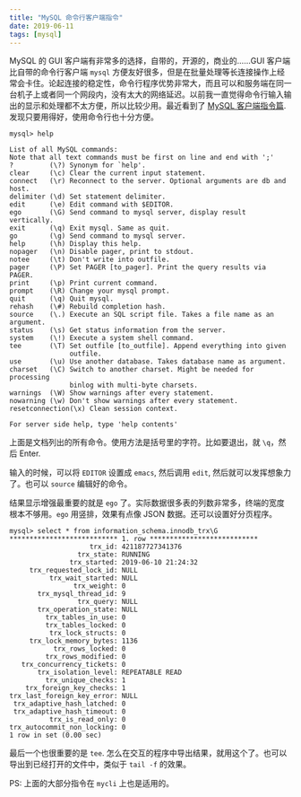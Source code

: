 ```yaml
---
title: "MySQL 命令行客户端指令"
date: 2019-06-11
tags: [mysql]
---
```


MySQL 的 GUI 客户端有非常多的选择，自带的，开源的，商业的……GUI 客户端比自带的命令行客户端 `mysql` 方便友好很多，但是在批量处理等长连接操作上经常会卡住。论起连接的稳定性，命令行程序优势非常大，而且可以和服务端在同一台机子上或者同一个网段内，没有太大的网络延迟。以前我一直觉得命令行输入输出的显示和处理都不太方便，所以比较少用。最近看到了 [MySQL 客户端指令篇](https://dev.mysql.com/doc/refman/8.0/en/mysql-commands.html). 发现只要用得好，使用命令行也十分方便。

```
mysql> help

List of all MySQL commands:
Note that all text commands must be first on line and end with ';'
?         (\?) Synonym for `help'.
clear     (\c) Clear the current input statement.
connect   (\r) Reconnect to the server. Optional arguments are db and host.
delimiter (\d) Set statement delimiter.
edit      (\e) Edit command with $EDITOR.
ego       (\G) Send command to mysql server, display result vertically.
exit      (\q) Exit mysql. Same as quit.
go        (\g) Send command to mysql server.
help      (\h) Display this help.
nopager   (\n) Disable pager, print to stdout.
notee     (\t) Don't write into outfile.
pager     (\P) Set PAGER [to_pager]. Print the query results via PAGER.
print     (\p) Print current command.
prompt    (\R) Change your mysql prompt.
quit      (\q) Quit mysql.
rehash    (\#) Rebuild completion hash.
source    (\.) Execute an SQL script file. Takes a file name as an argument.
status    (\s) Get status information from the server.
system    (\!) Execute a system shell command.
tee       (\T) Set outfile [to_outfile]. Append everything into given
               outfile.
use       (\u) Use another database. Takes database name as argument.
charset   (\C) Switch to another charset. Might be needed for processing
               binlog with multi-byte charsets.
warnings  (\W) Show warnings after every statement.
nowarning (\w) Don't show warnings after every statement.
resetconnection(\x) Clean session context.

For server side help, type 'help contents'
```

上面是文档列出的所有命令。使用方法是括号里的字符。比如要退出，就 `\q`，然后 Enter.

输入的时候，可以将 `EDITOR` 设置成 `emacs`, 然后调用 `edit`, 然后就可以发挥想象力了。也可以 `source` 编辑好的命令。

结果显示增强最重要的就是 `ego` 了。实际数据很多表的列数非常多，终端的宽度根本不够用。`ego` 用竖排，效果有点像 JSON 数据。还可以设置好分页程序。

```
mysql> select * from information_schema.innodb_trx\G
*************************** 1. row ***************************
                    trx_id: 421187727341376
                 trx_state: RUNNING
               trx_started: 2019-06-10 21:24:32
     trx_requested_lock_id: NULL
          trx_wait_started: NULL
                trx_weight: 0
       trx_mysql_thread_id: 9
                 trx_query: NULL
       trx_operation_state: NULL
         trx_tables_in_use: 0
         trx_tables_locked: 0
          trx_lock_structs: 0
     trx_lock_memory_bytes: 1136
           trx_rows_locked: 0
         trx_rows_modified: 0
   trx_concurrency_tickets: 0
       trx_isolation_level: REPEATABLE READ
         trx_unique_checks: 1
    trx_foreign_key_checks: 1
trx_last_foreign_key_error: NULL
 trx_adaptive_hash_latched: 0
 trx_adaptive_hash_timeout: 0
          trx_is_read_only: 0
trx_autocommit_non_locking: 0
1 row in set (0.00 sec)
```

最后一个也很重要的是 `tee`. 怎么在交互的程序中导出结果，就用这个了。也可以导出到已经打开的文件中，类似于 `tail -f` 的效果。

PS: 上面的大部分指令在 `mycli` 上也是适用的。
